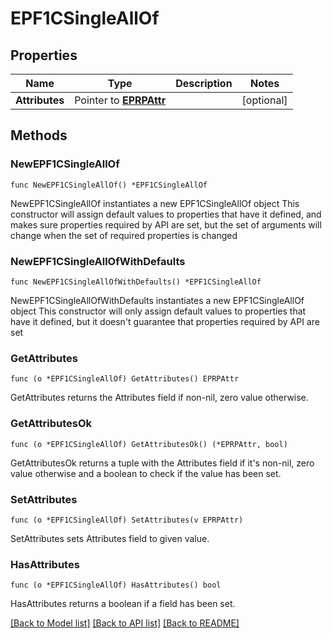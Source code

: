 # EPF1CSingleAllOf

## Properties

Name | Type | Description | Notes
------------ | ------------- | ------------- | -------------
**Attributes** | Pointer to [**EPRPAttr**](EP_RP-Attr.md) |  | [optional] 

## Methods

### NewEPF1CSingleAllOf

`func NewEPF1CSingleAllOf() *EPF1CSingleAllOf`

NewEPF1CSingleAllOf instantiates a new EPF1CSingleAllOf object
This constructor will assign default values to properties that have it defined,
and makes sure properties required by API are set, but the set of arguments
will change when the set of required properties is changed

### NewEPF1CSingleAllOfWithDefaults

`func NewEPF1CSingleAllOfWithDefaults() *EPF1CSingleAllOf`

NewEPF1CSingleAllOfWithDefaults instantiates a new EPF1CSingleAllOf object
This constructor will only assign default values to properties that have it defined,
but it doesn't guarantee that properties required by API are set

### GetAttributes

`func (o *EPF1CSingleAllOf) GetAttributes() EPRPAttr`

GetAttributes returns the Attributes field if non-nil, zero value otherwise.

### GetAttributesOk

`func (o *EPF1CSingleAllOf) GetAttributesOk() (*EPRPAttr, bool)`

GetAttributesOk returns a tuple with the Attributes field if it's non-nil, zero value otherwise
and a boolean to check if the value has been set.

### SetAttributes

`func (o *EPF1CSingleAllOf) SetAttributes(v EPRPAttr)`

SetAttributes sets Attributes field to given value.

### HasAttributes

`func (o *EPF1CSingleAllOf) HasAttributes() bool`

HasAttributes returns a boolean if a field has been set.


[[Back to Model list]](../README.md#documentation-for-models) [[Back to API list]](../README.md#documentation-for-api-endpoints) [[Back to README]](../README.md)



